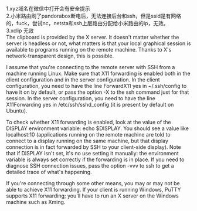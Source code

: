 1.xyz域名在微信中打开会有安全提示    
2.小米路由刷了pandorabox断电后，无法连接后台和ssh，但是ssid是有网络的，fuck，尝试nc，netsta和ssh上层路由分配给小米路由的ip，无效。  
3.xclip 无效  
The clipboard is provided by the X server. It doesn't matter whether the server is headless or not, what matters is that your local graphical session is available to programs running on the remote machine. Thanks to X's network-transparent design, this is possible.

I assume that you're connecting to the remote server with SSH from a machine running Linux. Make sure that X11 forwarding is enabled both in the client configuration and in the server configuration. In the client configuration, you need to have the line ForwardX11 yes in ~/.ssh/config to have it on by default, or pass the option -X to the ssh command just for that session. In the server configuration, you need to have the line X11Forwarding yes in /etc/ssh/sshd_config (it is present by default on Ubuntu).

To check whether X11 forwarding is enabled, look at the value of the DISPLAY environment variable: echo $DISPLAY. You should see a value like localhost:10 (applications running on the remote machine are told to connect to a display running on the same machine, but that display connection is in fact forwarded by SSH to your client-side display). Note that if DISPLAY isn't set, it's no use setting it manually: the environment variable is always set correctly if the forwarding is in place. If you need to diagnose SSH connection issues, pass the option -vvv to ssh to get a detailed trace of what's happening.

If you're connecting through some other means, you may or may not be able to achieve X11 forwarding. If your client is running Windows, PuTTY supports X11 forwarding; you'll have to run an X server on the Windows machine such as Xming.